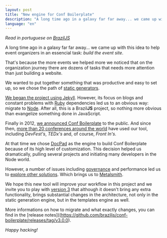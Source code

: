 ```yaml
---
layout: post
title: "New engine for Conf Boilerplate"
description: "A long time ago in a galaxy far far away... we came up with this idea to help event organizers in an essencial task: the conference site."
language: "en"
---
```


*Read in portuguese on [BrazilJS](http://braziljs.org/blog/uma-nova-engine-para-o-conf-boilerplate)*

A long time ago in a galaxy far far away... we came up with this idea to help event organizers in an essencial task: *build the event site*.

That's because the more events we helped more we noticed that on the organization journey there are dozens of tasks that needs more attention than just building a website.

We wanted to put together something that was productive and easy to set up, so we chose the path of [static generators](https://www.staticgen.com/).

<!-- more -->

[We began the project using Jekyll](https://github.com/braziljs/conf-boilerplate/tree/v1.0.0). However, its focus on blogs and constant problems with [Ruby](https://www.ruby-lang.org/en/) dependencies led us to an obvious way: migrate to [Node](http://nodejs.org/). After all, this is a Brazil**JS** project, so nothing more obvious than evangelize something done in JavaScript.

Finally in 2012, [we announced Conf Boilerplate](http://braziljs.org/blog/apresentando-conf-boilerplate/) to the public. And since then, [more than 20 conferences around the world](https://github.com/braziljs/conf-boilerplate#showcase) have used our tool, including *DevFest's*, *TEDx's* and, of course, *Front In's*.

At that time we chose [DocPad](https://docpad.org/) as the engine to build Conf Boilerplate because of its high level of customization. This decision helped us dramatically, pulling several projects and initiating many developers in the Node world.

However, a number of issues including [governance](https://github.com/docpad/docpad/issues/821) and performance led us to [explore other solutions](https://github.com/braziljs/conf-boilerplate/issues/109). Which brings us to [Metalsmith](http://www.metalsmith.io/).

We hope this new tool will improve your workflow in this project and we invite you to play with [version 3](https://github.com/braziljs/conf-boilerplate/releases/tag/v3.0.0) that although it doesn't bring any extra functionality, brings substantial changes in the architecture, not only in the static generation engine, but in the templates engine as well.

More informations on how to migrate and what exactly changes, you can find in the [release notes]((https://github.com/braziljs/conf-boilerplate/releases/tag/v3.0.0).

*Happy hacking!*